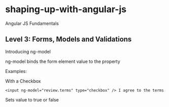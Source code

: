 shaping-up-with-angular-js
==========================

Angular JS Fundamentals


## Level 3: Forms, Models and Validations

Introducing ng-model

ng-model binds the form element value to the property

Examples:

With a Checkbox
```
<input ng-model="review.terms" type="checkbox" /> I agree to the terms
```


Sets value to true or false


